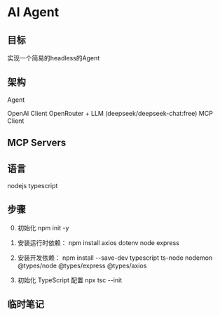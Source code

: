 # AI Agent
## 目标
实现一个简易的headless的Agent

## 架构
Agent

OpenAI Client
OpenRouter + LLM (deepseek/deepseek-chat:free)
MCP Client


MCP Servers
- 


## 语言
nodejs
typescript

## 步骤
0. 初始化
npm init -y

1. 安装运行时依赖：
npm install axios dotenv node express 

2. 安装开发依赖：
npm install --save-dev typescript ts-node nodemon @types/node @types/express @types/axios

3. 初始化 TypeScript 配置
npx tsc --init

## 临时笔记
